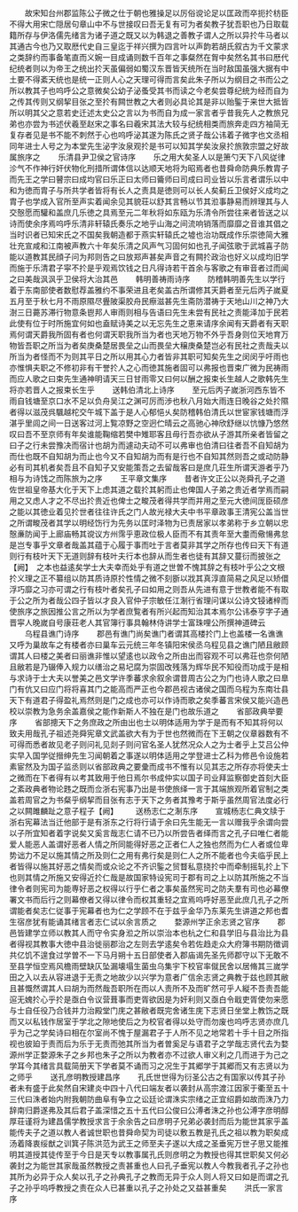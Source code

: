 <!-- { "loadSidebar": true } -->
　　故宋知台州郡监陈公子微之仕于朝也雅操足以厉俗谠论足以匡政而卒扼扵枋臣不得大用宋亡隠居句章山中不与世接叹曰吾无复有可为者矣教子犹吾职也乃日取载籍所存与伊洛儒先绪言为诸子道之既又以为韩退之善教子谓人之所以异扵牛马者以其通古今也乃又取厯代史自三皇迄于祥兴撰为四言叶以声韵若胡氏叙古为千文蒙求之类辞约而事备笔直而义婉一目成诵则数千百年之事粲然在胷中矣然名其书曰厯代纪统者则以为帝王之统出扵天虽偏弱如蜀汉东晋皆天统所在当时敌国虽强大据有中土要不得紊天统也是统一正则人心之天理可得而言矣此朱子所以为纲目之书而公之所以教其子也呜呼公之意微矣公幼子泌蚤受其书而读之今老矣尝尊纪统为经而自为之传其传则又纲挈目张之至扵有闗世教之大者则必具论其是非以贻鍳于来世大抵皆所以明其父之意若史迁述太史公之言以为书而自为成一家言者乎昔我先人之教旅兄弟也亦尝为书述伏羲至赵宋之事名曰羲宋其法大较与纪统相类而旅奔走四方袖简无复存者见是书不能不刺然于心也呜呼泌其遂为陈氏之贤子哉公讳着子微字也文丞相同年进士人号之为本堂先生泌字汝泉观扵是书可以知其学矣汝泉扵旅敦宗盟之好故属旅序之
　　乐清县尹卫侯之官诗序
　　乐之用大矣圣人以是箫勺天下八风従律沴气不作神行奸伏物化刑措所谓体信以达顺天地将为昭焉者也昔舜命防典乐教胄子而先王之学曰瞽宗曰成均官曰乐正曰太师曰籥师曰司成曰司业皆以乐言者谓乐以中和为徳而胄子与所共学者皆将有长人之责具是徳则可以长人矣蓟丘卫侯好义成均之胄子也学成入官所至声实着闻余见其貌荘以舒其言畅以节其涖事静易而辨理其与人交慤愿而驩和盖庶几乐徳之具焉至元二年秋将如东瓯为乐清令所尝往来者皆送之以诗而使余序焉呜呼乐清非轩辕氏奏乐之地乎山海之间流响销落而靡靡之音谁其倡之当时识者已知宋氏之不国矣我朝造都于燕实轩辕氏之墟也治功既成作乐崇徳简大雅壮充宣咸和江南被声教六十年矣乐清之风声气习固何如也孔子闻弦歌于武城喜子防能以道教其民顔子问为邦则告之曰放郑声甚矣声音之有闗扵政治也好义以成均旧学而施于乐清君子寜不扵是乎观焉饮钱之日凡得诗若干首余与客歌之有审音者过而闻之曰美哉沨沨乎卫侯将大治其邑
　　韩明善祷雨诗序
　　防稽韩明善先生以学行着于东南部使者数慰荐盖雅约不事荣进且老矣盖古所谓修其天爵者至元后丙子嵗夏五月至于秋七月不雨原隰尽舋陂渠胶舟民瘵滋甚先生斋防潜祷于天地山川之神乃大澍三日薧苏滞行物意条鬯邦人审雨则相与告语曰先生未尝有民社之责能泽加于民若此使有位于时所施宜何如也盍赋诗美之以无忘先生之恵来请序余闻有天爵者有天职焉何谓天爵我所固有者也何谓天职我所当为者也天地万物不外乎吾身则位天地育万物皆吾职之所当为者矣庚桑楚居畏垒之山而畏垒大穣庚桑楚岂必有民社之责哉夫以所当为者怪而不为则其平日之所以用其心力者皆非其职可知矣先生之闵闵乎吁雨也亦惟惧夫职之不修初非有干誉扵人之心而徳其施者固可以弗报也晋束广微为民祷雨而应人歌之曰束先生通神明请天三日甘雨零又曰何以酬之报束长生越人之歌韩先生将亦若晋人之报束长生乎
　　送韩伯清北上诗序
　　至元后丙子嵗浙河西东皆不雨自钱塘至京口水不足以负舟吴江之渊可厉而渉也秋八月始大雨连日晚谷之处扵隰者得以滋茂呉颿越柁交午城下盖于是人心郁悒乆矣防稽韩伯清氏以世宦家钱塘而浮湛乎里闾之间一日送客过河上覧凉野之空迥伫晴云之高驰心神欣舒继以忼慷乃悠然叹曰吾不至京师有年矣谁能鞠缩若樊中雉耶客且毋行吾亦欲从子游其所亲者皆留之曰子之行未尝豫决而宿计也胡为而遽动夫动不可以弗审也伯清曰往者吾不自知胡为而仕也既不自知胡为而止也今又不自知胡为而有是行也不自知其然则吾之或动防静必有司其机者矣吾且不自知子又安能策吾之去留哉客曰是庶几荘生所谓天游者乎乃相与为诗饯之而陈旅为之序
　　王平章文集序
　　昔者许文正公以尧舜孔子之道佐世祖皇帝基大化于天下上虑其道之载扵其躬而止也俾国人子弟之贵近者学焉而嗣用之又虑人才之不尽出扵贵近也俾士之畯茂者得共学而并用之至元大徳间厐臣硕彦之能以其徳业着见扵世者往往许氏之门人故光禄大夫中书平章政事王清宪公盖当世之所谓畯茂者其学以明经饬行为先务以匡时泽物为已责居家以孝弟称于乡立朝以忠慤亷防闻于上廊庙畅其谠议方州霈乎恵政位极人臣而不有其责年至大耋而儆愓弗怠是岂专事乎文章者哉盖其蕴于心履于事而吐于言者莫非其学之所存也传曰天下有道则行有枝叶天下无道则辞有枝叶夫行本也辞从而生者也徒有其辞又蔓衍而披张之【阙】　之本也益逺矣学士大夫幸而处乎有道之世曽不愧其辞之有枝叶乎公之文根扵义理之正不纂组以防其质诗原扵性情之微不刻斵以戕其真淳直简易之风足以矫儇浮巧靡之习亦可谓之行有枝叶者矣孔子曰如用之则吾从先进有意于世教者能不有取于公之所为者哉公四子皆以才良入官仲子宗敏任江淛行省理问谋以公诗文锓诸梓而使旅序之旅因推公言之所以为学者庶覧者有所兴起而知治其本焉尔公讳泰亨字子通晋寜人晚嵗自号康荘老人其官簿行事具翰林侍讲学士富珠哩公所撰神道碑云
　　乌程县谯门诗序
　　郡邑有谯门尚矣谯门者谓其高楼扵门上也盖楼一名谯谯又呼为巢故车之有楼者亦曰巢车云元统三年冬镇阳宋侯丞乌程见县之谯门陋且敝顾谓其人曰楼之美者曰丽谯非惟以望逺也以政令之所由出而容观不可以弗荘也奈何陋且敝若是乃辍俸入规力以缮治之易圮腐为崇固改残落为辉华民不知役而功成于是相与求诗于士大夫以誉美之邑文学许季蕃求余叙余谓昔周古公之为门也诗人歌之曰臯门有伉又曰应门将将喜其门之能高而严正也今郡邑视古诸侯之国而乌程为东南壮县天下有道君子得盈礼焉然则是门之成也亦可以作诗而歌之矣季蕃言宋侯又能兴造邑校以崇教为急务余盖嘉侯之能作新斯人不独在是门也故乐道之
　　省部政典举要序
　　省部摠天下之务庶政之所由出也士以明体适用为学于是而有不知其将何以致夫用哉孔子祖述尧舜宪章文武盖欲大有为于世也然微而在下王朝之仪章器数有不可得而悉者故见老子则问礼见剡子则问官名圣人犹然况众人之为士者乎上艾吕公仲实早入国学従搢绅先生习闻朝着之事遂以明体适用之学登进士乙科为修邑令设施若素宦然及为国子监丞则以省部政典之要彚而成书不惟有以见其志之所存亦将使夫士之微而在下者得有以考其致用于他日焉尔书成仲实以国子司业拜监察御史首刻大臣之紊政典者物论韪之既而佥浙右宪事乃出是书使旅绎一言于其端旅观所着官制之类盖若周官之为书粲乎纲挈而目张有志于天下之务者其豫考于斯乎虽然周官法度必行之以闗雎麟趾之意子程子【阙】
　　送杨志仁之淛东序
　　宣城杨志仁典文牍于浙右宪幕法当迁他部于是有浙东之行将行请于余曰先生能无一言以赠我乎余谓向尝以子所宜知者着字说矣又奚言哉志仁请不已乃以所尝告者绎而言之孔子曰唯仁者能爱人能恶人盖谓好恶者人情之所同能得好恶之正者仁人之独也然而为仁人者或位卑势诎力不足以施其情之所及则仁之用有弗行矣是则仁人之所不能者也今夫临乎民上者皆得以施其好恶之情矣而或众论之不齐识鍳之贸瞀私意挠扵中而牵制摇轧扵上下也则其情之所施又安得近扵仁哉是故国家特设宪司于郡有司之上以防其所施之不当律令者则宪司为能専好恶之权得以行乎仁者之事矣虽然宪司之防夫羣有司也必幕僚署文书而后行之则幕僚者又得以律令而权其重轻之宜焉呜呼好恶至此庶几孔子之所谓能者矣志仁従事于宪幕者也为仁之学顾不在于兹乎金华乃东莱先生讲道之邦也耆生宿彦犹有能诵其绪言者志仁试以余言质之
　　婺源州学正余志贤之官序
　　郡邑皆建学立师以教其人而守令实身涖之所以崇治本也杭之仁和县学旧与县治比为县者得视其教事大徳中县治徙丽郡治之左则去学逺矣令若佐趋走众大府簿书期防徴调共亿饥不遑食过学曽不一下马月朔十五日部使者入郡庙谒先圣先师郡守以下无敢不至县学恒空焉风檐雨壁缺仄坠漏壊塌生菌虫乌集宇下校官率僦民舍以居脩其三嵗学田之入以去从容进退于无责之地故少以兴学为意者广信余志贤之典教于兹也顾其敝且甚慨然谓其人曰胡为而然哉吾职所在而以人责所不及而旷然可乎人縦不吾责吾能逭无媿扵心乎扵是亟白令议营葺事而吏胥欲因是为奸利则又亟白令戢吏胥使勿来愿与士自任役乃合钱并力治殿堂门庑之甚敝者既完舍诸生庑下志贤日坐堂上教饬之既而又以私钱作居室于学北之隙地使后之为校官者得以处守而勿废也呜呼志贤亦庶几乎为己之学矣诗曰相在尔室尚不愧于屋漏君子于人所不见之地常若十手十目之所指视也彼廹于责而后为乐于无责而弛其所当为者曽奚足与语君子之学哉志贤代去为婺源州学正婺源朱子之乡邦也朱子之所以为教者亦不过欲人审义利之几而进于为己之学耳今其绪言具载简册天下学者莫不诵而习之况生于其郷学于其郷而又有志贤以为之师乎
　　送孔彦明教授建昌序
　　孔氏世世得为衍圣公古之有国家以传其子孙者未有盛于此矣然自宋建炎中四十八代曰端友者以袭封从高宗渡江因家于衢至五十三代曰洙者始内附我朝防曲阜有争立之讼廷论谓洙实宗绪之正宜绍爵如故而洙乃力辞南归爵遂弗及其后君子盖深惜之五十五代曰公俊曰公溥者洙之孙也公溥字彦明醇厚荘谨将为建昌儒学教授求言于余余告之曰彦明子兄弟必袭封而后为能世其家乎盖能传夫子之道以教人者诚世职也昔舜命契为司徒以敷五教是孔氏之祖以教为职矣成汤着降衷绥猷之训箕子陈洪范为武王之师至夫子遂以大成之圣垂宪万世子思又能推明其道授其徒传至于今日是天专以教事属孔氏则彦明之为教授也得其世职矣又何必袭封之为能世其家哉虽然教授之责甚重也人曰孔子垂宪以教人今教我者孔子之孙也其所为必异于众人矣以孔子之孙典孔子之教而无异于众人则人将又曰如是而谓之孔子之孙乎呜呼教授之责在众人已甚重以孔子之孙处之又益甚重矣
　　洪氏一家言序
